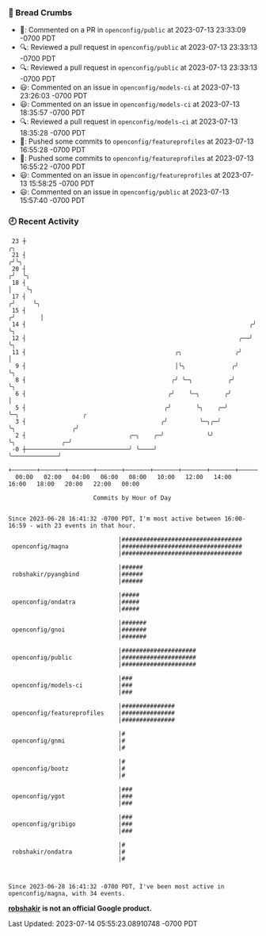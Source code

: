 ### 🍞 Bread Crumbs

 * 💬: Commented on a PR in  `openconfig/public` at 2023-07-13 23:33:09 -0700 PDT
 * 🔍: Reviewed a pull request in  `openconfig/public` at 2023-07-13 23:33:13 -0700 PDT
 * 🔍: Reviewed a pull request in  `openconfig/public` at 2023-07-13 23:33:13 -0700 PDT
 * 😃: Commented on an issue in `openconfig/models-ci` at 2023-07-13 23:26:03 -0700 PDT
 * 😃: Commented on an issue in `openconfig/models-ci` at 2023-07-13 18:35:57 -0700 PDT
 * 🔍: Reviewed a pull request in  `openconfig/models-ci` at 2023-07-13 18:35:28 -0700 PDT
 * 🚢: Pushed some commits to `openconfig/featureprofiles` at 2023-07-13 16:55:28 -0700 PDT
 * 🚢: Pushed some commits to `openconfig/featureprofiles` at 2023-07-13 16:55:22 -0700 PDT
 * 😃: Commented on an issue in `openconfig/featureprofiles` at 2023-07-13 15:58:25 -0700 PDT
 * 😃: Commented on an issue in `openconfig/public` at 2023-07-13 15:57:40 -0700 PDT

### 🕘 Recent Activity
```
 23 ┼                                                                    ╭╮
 21 ┤                                                                   ╭╯╰╮
 20 ┤                                                                  ╭╯  ╰╮
 18 ┤                                                                  │    ╰╮
 17 ┤                                                                 ╭╯     ╰╮
 15 ┤                                                                ╭╯       │
 14 ┤                                                               ╭╯        ╰╮
 12 ┤                                                            ╭──╯          ╰╮
 11 ┤                                          ╭╮               ╭╯              │
  9 ┤                                          │╰╮             ╭╯               ╰╮
  8 ┤                                         ╭╯ ╰─╮          ╭╯                 ╰╮
  6 ┤                                        ╭╯    ╰─╮       ╭╯                   │
  5 ┤                                       ╭╯       ╰╮    ╭─╯                    ╰─╮                  ╭
  3 ┤                                      ╭╯         ╰─╮╭─╯                        ╰╮                ╭╯
  2 ┤                             ╭─╮    ╭─╯            ╰╯                           ╰╮             ╭─╯
 -0 ┼─────────────────────────────╯ ╰────╯                                            ╰─────────────╯
    +───────+───────+───────+───────+───────+───────+───────+───────+───────+───────+───────+───────+────
  00:00   02:00   04:00   06:00   08:00   10:00   12:00   14:00   16:00   18:00   20:00   22:00   00:00   

						Commits by Hour of Day


Since 2023-06-28 16:41:32 -0700 PDT, I'm most active between 16:00-16:59 - with 23 events in that hour.

```



```
                               |##################################
 openconfig/magna              |##################################
                               |##################################

                               |######
 robshakir/pyangbind           |######
                               |######

                               |#####
 openconfig/ondatra            |#####
                               |#####

                               |#######
 openconfig/gnoi               |#######
                               |#######

                               |#####################
 openconfig/public             |#####################
                               |#####################

                               |###
 openconfig/models-ci          |###
                               |###

                               |###############
 openconfig/featureprofiles    |###############
                               |###############

                               |#
 openconfig/gnmi               |#
                               |#

                               |#
 openconfig/bootz              |#
                               |#

                               |###
 openconfig/ygot               |###
                               |###

                               |###
 openconfig/gribigo            |###
                               |###

                               |#
 robshakir/ondatra             |#
                               |#



Since 2023-06-28 16:41:32 -0700 PDT, I've been most active in openconfig/magna, with 34 events.

```
**[robshakir](mailto:robjs@google.com) is not an official Google product.**  


Last Updated: 2023-07-14 05:55:23.08910748 -0700 PDT
